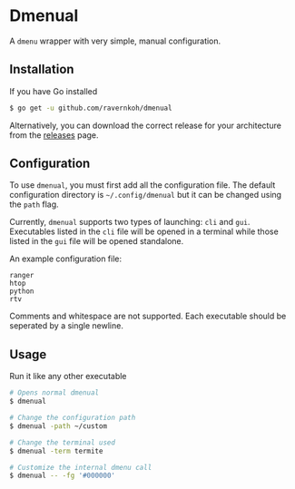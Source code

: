 # Dmenual
A `dmenu` wrapper with very simple, manual configuration.

## Installation
If you have Go installed
```bash
$ go get -u github.com/ravernkoh/dmenual
```
Alternatively, you can download the correct release for your architecture from the [releases](https://github.com/ravernkoh/dmenual/releases) page.

## Configuration
To use `dmenual`, you must first add all the configuration file. The default configuration directory is `~/.config/dmenual` but it can be changed using the `path` flag.

Currently, `dmenual` supports two types of launching: `cli` and `gui`. Executables listed in the `cli` file will be opened in a terminal while those listed in the `gui` file will be opened standalone.

An example configuration file:
```
ranger
htop
python
rtv
```

Comments and whitespace are not supported. Each executable should be seperated by a single newline.

## Usage
Run it like any other executable
```bash
# Opens normal dmenual
$ dmenual

# Change the configuration path
$ dmenual -path ~/custom

# Change the terminal used
$ dmenual -term termite

# Customize the internal dmenu call
$ dmenual -- -fg '#000000'
```
